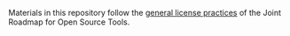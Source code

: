 Materials in this repository follow the [general license practices](http://jrost.org/license) of the Joint Roadmap for Open Source Tools.
